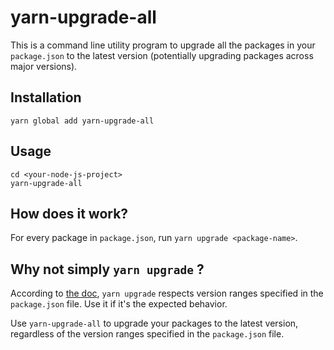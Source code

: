 # yarn-upgrade-all

This is a command line utility program to upgrade all the packages in your `package.json` to the latest version
(potentially upgrading packages across major versions).


## Installation

```
yarn global add yarn-upgrade-all
```


## Usage

```
cd <your-node-js-project>
yarn-upgrade-all
```


## How does it work?

For every package in `package.json`, run `yarn upgrade <package-name>`.


## Why not simply `yarn upgrade` ?

According to [the doc](https://yarnpkg.com/lang/en/docs/cli/upgrade/), `yarn upgrade` respects version ranges specified in the `package.json` file. Use it if it's the expected behavior.

Use `yarn-upgrade-all` to upgrade your packages to the latest version, regardless of the version ranges specified in the `package.json` file.
